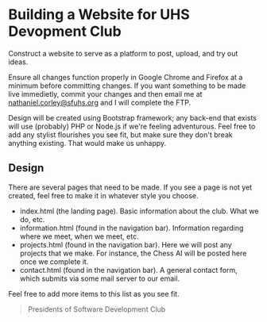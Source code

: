 # Building a Website for UHS Devopment Club

Construct a website to serve as a platform to post, upload, and try out ideas.

Ensure all changes function properly in Google Chrome and Firefox at a minimum before committing changes. If you want something to be made live immedietly, commit your changes and then email me at nathaniel.corley@sfuhs.org and I will complete the FTP.

Design will be created using Bootstrap framework; any back-end that exists will use (probably) PHP or Node.js if we're feeling adventurous. Feel free to add any stylist flourishes you see fit, but make sure they don't break anything existing. That would make us unhappy.

## Design

There are several pages that need to be made. If you see a page is not yet created, feel free to make it in whatever style you choose. 

  * index.html (the landing page). Basic information about the club. What we do, etc.
  * information.html (found in the navigation bar). Information regarding where we meet, when we meet, etc.
  * projects.html (found in the navigation bar). Here we will post any projects that we make. For instance, the Chess AI will be posted here once we complete it.
  * contact.html (found in the navigation bar). A general contact form, which submits via some mail server to our email. 

Feel free to add more items to this list as you see fit.

> Presidents of Software Development Club 
